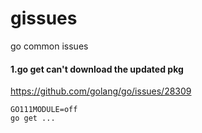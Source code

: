 # gissues
go common issues

#### 1.go get can't download the updated pkg
https://github.com/golang/go/issues/28309
```
GO111MODULE=off
go get ...
```
